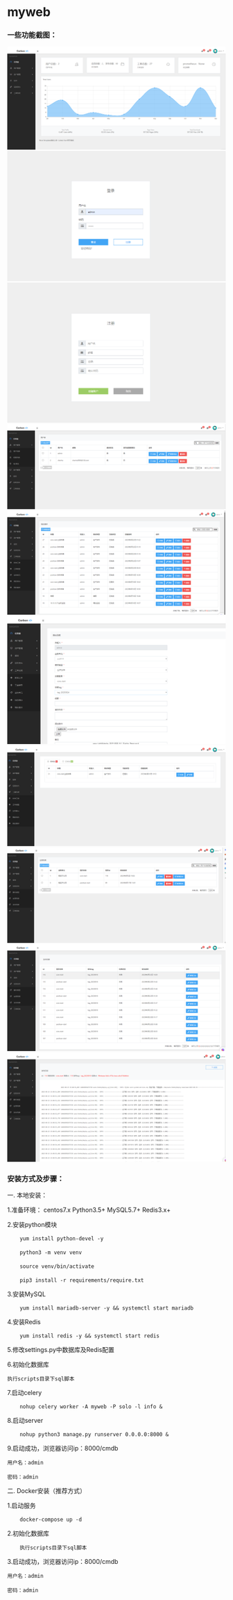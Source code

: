 # myweb

### 一些功能截图：
![image](pictures/dashboard.jpg)
![image](pictures/登录.png)
![image](pictures/注册.jpg)
![image](pictures/用户及权限认证.jpg)
![image](pictures/工单.jpg)
![image](pictures/发布工单.jpg)
![image](pictures/待办工单.jpg)
![image](pictures/应用列表.jpg)
![image](pictures/发布列表.jpg)
![image](pictures/发布日志.jpg)

### 安装方式及步骤：
一. 本地安装：

1.准备环境： 
        centos7.x 
        Python3.5+ 
        MySQL5.7+ 
        Redis3.x+

2.安装python模块

        yum install python-devel -y
        
        python3 -m venv venv
         
        source venv/bin/activate
         
        pip3 install -r requirements/require.txt
          
3.安装MySQL

        yum install mariadb-server -y && systemctl start mariadb
  
4.安装Redis

        yum install redis -y && systemctl start redis
  
5.修改settings.py中数据库及Redis配置
        
        
6.初始化数据库

	执行scripts目录下sql脚本
  
7.启动celery

        nohup celery worker -A myweb -P solo -l info &
   
8.启动server

        nohup python3 manage.py runserver 0.0.0.0:8000 &
   
9.启动成功，浏览器访问ip：8000/cmdb
	
	用户名：admin

	密码：admin

   
二. Docker安装（推荐方式）

1.启动服务

        docker-compose up -d
 
2.初始化数据库

        执行scripts目录下sql脚本

       
3.启动成功，浏览器访问ip：8000/cmdb

	用户名：admin

	密码：admin
